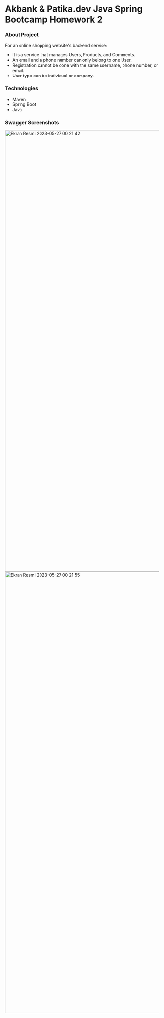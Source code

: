 # Akbank & Patika.dev Java Spring Bootcamp Homework 2

### About Project

For an online shopping website's backend service:
  - It is a service that manages Users, Products, and Comments.
  - An email and a phone number can only belong to one User.
  - Registration cannot be done with the same username, phone number, or email.
  - User type can be individual or company.


### Technologies

- Maven
- Spring Boot
- Java

### Swagger Screenshots

<img width="1440" alt="Ekran Resmi 2023-05-27 00 21 42" src="https://github.com/Akbank-Patika-dev-Java-Spring-Bootcamp/homework-2-oznurkandakoglu/assets/73194842/c82fee93-a638-4f70-b06e-548776666b97">
<img width="1440" alt="Ekran Resmi 2023-05-27 00 21 55" src="https://github.com/Akbank-Patika-dev-Java-Spring-Bootcamp/homework-2-oznurkandakoglu/assets/73194842/2e87c52f-4fa2-40cf-acc0-7834bf2f67c1">
